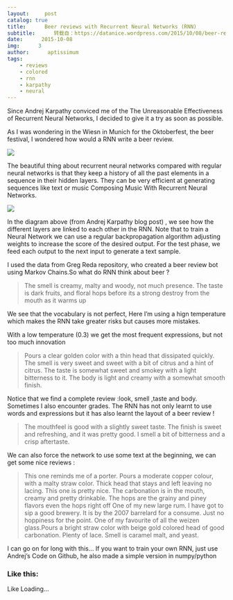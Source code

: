 ```yaml
---
layout:     post
catalog: true
title:      Beer reviews with Recurrent Neural Networks (RNN)
subtitle:      转载自：https://datanice.wordpress.com/2015/10/08/beer-reviews-with-recurrent-neural-networks-rnn/
date:      2015-10-08
img:      3
author:      aptissimum
tags:
    - reviews
    - colored
    - rnn
    - karpathy
    - neural
---
```


Since Andrej Karpathy conviced me of the The Unreasonable Effectiveness of Recurrent Neural Networks, I decided to give it a try as soon as possible.

As I was wondering in the Wiesn in Munich for the Oktoberfest, the beer festival, I wondered how would a RNN write a beer review.

![](https://datanice.files.wordpress.com/2015/10/img_20150928_201119163.jpg?w=525)


The beautiful thing about recurrent neural networks compared with regular neural networks is that they keep a history of all the past elements in a sequence in their hidden layers. They can be very efficient at generating sequences like text or music Composing Music With Recurrent Neural Networks.

![](https://i1.wp.com/karpathy.github.io/assets/rnn/charseq.jpeg)


In the diagram above (from Andrej Karpathy blog post) , we see how the different layers are linked to each other in the RNN. Note that to train a Neural Network we can use a regular backpropagation algorithm adjusting weights to increase the score of the desired output. For the test phase, we feed each output to the next input to generate a text sample.

I used the data from Greg Reda repository, who created a beer review bot using Markov Chains.So what do RNN think about beer ?

> The smell is creamy, malty and woody, not much presence. The taste is dark fruits, and floral hops before its a strong destroy from the mouth as it warms up

We see that the vocabulary is not perfect, Here I’m using a hign temperature which makes the RNN take greater risks but causes more mistakes.

With a low temperature (0.3) we get the most frequent expressions, but not too much innovation

> Pours a clear golden color with a thin head that dissipated quickly. The smell is very sweet and sweet with a bit of citrus and a hint of citrus. The taste is somewhat sweet and smokey with a light bitterness to it. The body is light and creamy with a somewhat smooth finish.

Notice that we find a complete review :look, smell ,taste and body. Sometimes I also encounter grades. The RNN has not only learnt to use words and expressions but it has also learnt the layout of a beer review !

> The mouthfeel is good with a slightly sweet taste. The finish is sweet and refreshing, and it was pretty good. I smell a bit of bitterness and a crisp aftertaste.

We can also force the network to use some text at the beginning, we can get some nice reviews :

> This one reminds me of a porter. Pours a moderate copper colour, with a malty straw color. Thick head that stays and left leaving no lacing.
This one is pretty nice. The carbonation is in the mouth, creamy and pretty drinkable. The hops are the grainy and piney flavors even the hops right off
One of my new large rum. I have got to sip a good brewery. It is by the 2007 barrelard for a consume. Just no hoppiness for the point.
One of my favourite of all the weizen glass.Pours a bright straw color with beige gold colored head of good carbonation. Plenty of lace. Smell is caramel malt, and yeast.

I can go on for long with this… If you want to train your own RNN, just use Andrej’s Code on Github, he also made a simple version in numpy/python





### Like this:

Like Loading...
